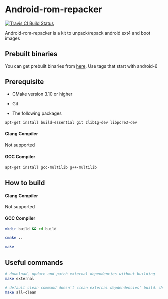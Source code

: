 # Android-rom-repacker

[![Travis CI Build Status](https://travis-ci.org/rkhat2/android-rom-repacker.svg?branch=android-6)](https://travis-ci.org/rkhat2/android-rom-repacker)

Android-rom-repacker is a kit to unpack/repack android ext4 and boot images

## Prebuilt binaries

You can get prebuilt binaries from [here](https://www.github.com/rkhat2/android-rom-repacker/releases). Use tags that start with android-6

## Prerequisite

* CMake version 3.10 or higher

* Git

* The following packages

```bash
apt-get install build-essential git zlib1g-dev libpcre3-dev
```

#### Clang Compiler

Not supported

#### GCC Compiler

```bash
apt-get install gcc-multilib g++-multilib
```

## How to build

#### Clang Compiler

Not supported

#### GCC Compiler

```bash
mkdir build && cd build

cmake ..

make
```

## Useful commands

```bash
# download, update and patch external dependencies without building
make external 

# default clean command doesn't clean external depdendencies' build. Use this instead.
make all-clean
```